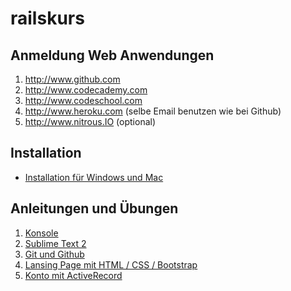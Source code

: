 railskurs
=========

## Anmeldung Web Anwendungen

1. http://www.github.com
2. http://www.codecademy.com
3. http://www.codeschool.com
4. http://www.heroku.com (selbe Email benutzen wie bei Github)
5. http://www.nitrous.IO (optional)


## Installation

- [Installation für Windows und Mac](https://github.com/rolandmueller/railskurs/blob/master/installation.md)

## Anleitungen und Übungen

1. [Konsole](https://github.com/rolandmueller/railskurs/blob/master/konsole.md)
2. [Sublime Text 2](https://github.com/rolandmueller/railskurs/blob/master/sublime.md)
3. [Git und Github](https://github.com/rolandmueller/railskurs/blob/master/git.md)
4. [Lansing Page mit HTML / CSS / Bootstrap](https://github.com/rolandmueller/railskurs/blob/master/html_css_bootstrap.md)
5. [Konto mit ActiveRecord](https://github.com/rolandmueller/railskurs/blob/master/uebung6.md)

